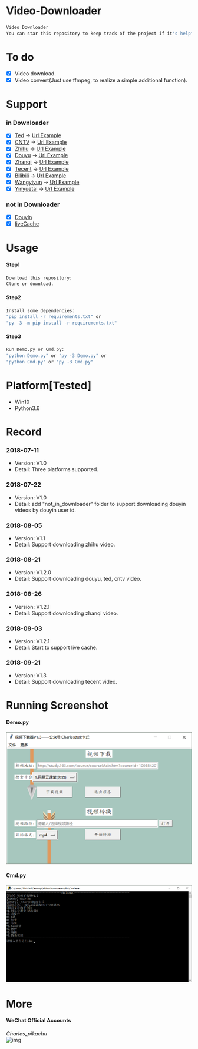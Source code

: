 # Video-Downloader
```sh
Video Downloader  
You can star this repository to keep track of the project if it's helpful for you, thank you for your support.
```

# To do
- [x] Video download.
- [x] Video convert(Just use ffmpeg, to realize a simple additional function).

# Support
### in Downloader
- [x] [Ted](https://www.ted.com/talks?language=zh-cn) → [Url Example](https://www.ted.com/talks/tina_seelig_the_little_risks_you_can_take_to_increase_your_luck?language=zh-cn)
- [x] [CNTV](http://tv.cntv.cn/) → [Url Example](http://tv.cntv.cn/video/C10881/4ec8c6c1bdd941b0b11280769b036e8b)
- [x] [Zhihu](https://www.zhihu.com/) → [Url Example](https://www.zhihu.com/question/21395276/answer/425130152)
- [x] [Douyu](https://www.douyu.com/) → [Url Example](https://v.douyu.com/show/8KxjMdB3GQQvVLwb)
- [x] [Zhanqi](https://videos.zhanqi.tv/) → [Url Example](https://www.zhanqi.tv/v2/videos/767817.html)
- [x] [Tecent](https://v.qq.com/) -> [Url Example](https://v.qq.com/x/cover/7r83y1oca851nq6/n0711wto8h4.html)
- [x] [Bilibili](https://www.bilibili.com/) → [Url Example](https://www.bilibili.com/video/av26443123?spm_id_from=333.338.__bofqi.13)
- [x] [Wangyiyun](https://study.163.com/) → [Url Example](http://study.163.com/course/courseMain.htm?courseId=1003842018)
- [x] [Yinyuetai](http://www.yinyuetai.com) → [Url Example](http://v.yinyuetai.com/video/3247548)
### not in Downloader
- [x] [Douyin](https://github.com/CharlesPikachu/Video-Downloader/tree/master/not_in_downloader/douyin)
- [x] [liveCache](https://github.com/CharlesPikachu/Video-Downloader/tree/master/not_in_downloader/liveCache)

# Usage
#### Step1
```sh
Download this repository:  
Clone or download.
```
#### Step2
```sh
Install some dependencies:
"pip install -r requirements.txt" or  
"py -3 -m pip install -r requirements.txt"  
```
#### Step3
```sh
Run Demo.py or Cmd.py:
"python Demo.py" or "py -3 Demo.py" or  
"python Cmd.py" or "py -3 Cmd.py"
```

# Platform[Tested]
- Win10  
- Python3.6  

# Record
### 2018-07-11
- Version: V1.0
- Detail: Three platforms supported.
### 2018-07-22
- Version: V1.0
- Detail: add "not_in_downloader" folder to support downloading douyin videos by douyin user id.
### 2018-08-05
- Version: V1.1
- Detail: Support downloading zhihu video.
### 2018-08-21
- Version: V1.2.0
- Detail: Support downloading douyu, ted, cntv video.
### 2018-08-26
- Version: V1.2.1
- Detail: Support downloading zhanqi video.
### 2018-09-03
- Version: V1.2.1
- Detail: Start to support live cache.
### 2018-09-21
- Version: V1.3  
- Detail: Support downloading tecent video.

# Running Screenshot
#### Demo.py
![img](./Screenshot/Screenshot1.png)
#### Cmd.py
![img](./Screenshot/Screenshot2.png)

# More
#### WeChat Official Accounts
*Charles_pikachu*  
![img](pikachu.jpg)